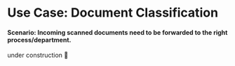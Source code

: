 # Use Case: Document Classification
#### Scenario: Incoming scanned documents need to be forwarded to the right process/department.
under construction 🚧